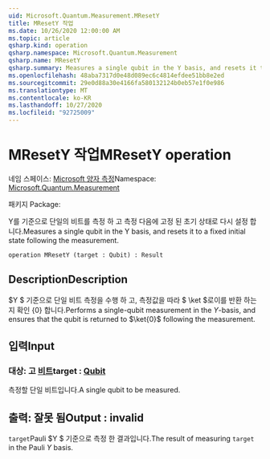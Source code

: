 ```yaml
---
uid: Microsoft.Quantum.Measurement.MResetY
title: MResetY 작업
ms.date: 10/26/2020 12:00:00 AM
ms.topic: article
qsharp.kind: operation
qsharp.namespace: Microsoft.Quantum.Measurement
qsharp.name: MResetY
qsharp.summary: Measures a single qubit in the Y basis, and resets it to a fixed initial state following the measurement.
ms.openlocfilehash: 48aba7317d0e48d089ec6c4814efdee51bb8e2ed
ms.sourcegitcommit: 29e0d88a30e4166fa580132124b0eb57e1f0e986
ms.translationtype: MT
ms.contentlocale: ko-KR
ms.lasthandoff: 10/27/2020
ms.locfileid: "92725009"
---
```

# <a name="mresety-operation"></a><span data-ttu-id="8fedf-102">MResetY 작업</span><span class="sxs-lookup"><span data-stu-id="8fedf-102">MResetY operation</span></span>

<span data-ttu-id="8fedf-103">네임 스페이스: [Microsoft 양자 측정](xref:Microsoft.Quantum.Measurement)</span><span class="sxs-lookup"><span data-stu-id="8fedf-103">Namespace: [Microsoft.Quantum.Measurement](xref:Microsoft.Quantum.Measurement)</span></span>

<span data-ttu-id="8fedf-104">패키지 [](https://nuget.org/packages/)</span><span class="sxs-lookup"><span data-stu-id="8fedf-104">Package: [](https://nuget.org/packages/)</span></span>


<span data-ttu-id="8fedf-105">Y를 기준으로 단일의 비트를 측정 하 고 측정 다음에 고정 된 초기 상태로 다시 설정 합니다.</span><span class="sxs-lookup"><span data-stu-id="8fedf-105">Measures a single qubit in the Y basis, and resets it to a fixed initial state following the measurement.</span></span>

```qsharp
operation MResetY (target : Qubit) : Result
```


## <a name="description"></a><span data-ttu-id="8fedf-106">Description</span><span class="sxs-lookup"><span data-stu-id="8fedf-106">Description</span></span>

<span data-ttu-id="8fedf-107">$Y $ 기준으로 단일 비트 측정을 수행 하 고, 측정값을 따라 $ \ket $로이를 반환 하는지 확인 {0} 합니다.</span><span class="sxs-lookup"><span data-stu-id="8fedf-107">Performs a single-qubit measurement in the $Y$-basis, and ensures that the qubit is returned to $\ket{0}$ following the measurement.</span></span>

## <a name="input"></a><span data-ttu-id="8fedf-108">입력</span><span class="sxs-lookup"><span data-stu-id="8fedf-108">Input</span></span>

### <a name="target--qubit"></a><span data-ttu-id="8fedf-109">대상: 고 [비트](xref:microsoft.quantum.lang-ref.qubit)</span><span class="sxs-lookup"><span data-stu-id="8fedf-109">target : [Qubit](xref:microsoft.quantum.lang-ref.qubit)</span></span>

<span data-ttu-id="8fedf-110">측정할 단일 비트입니다.</span><span class="sxs-lookup"><span data-stu-id="8fedf-110">A single qubit to be measured.</span></span>



## <a name="output--__invalidresult__"></a><span data-ttu-id="8fedf-111">출력: __잘못 <Result> 됨__</span><span class="sxs-lookup"><span data-stu-id="8fedf-111">Output : __invalid<Result>__</span></span>

<span data-ttu-id="8fedf-112">`target`Pauli $Y $ 기준으로 측정 한 결과입니다.</span><span class="sxs-lookup"><span data-stu-id="8fedf-112">The result of measuring `target` in the Pauli $Y$ basis.</span></span>